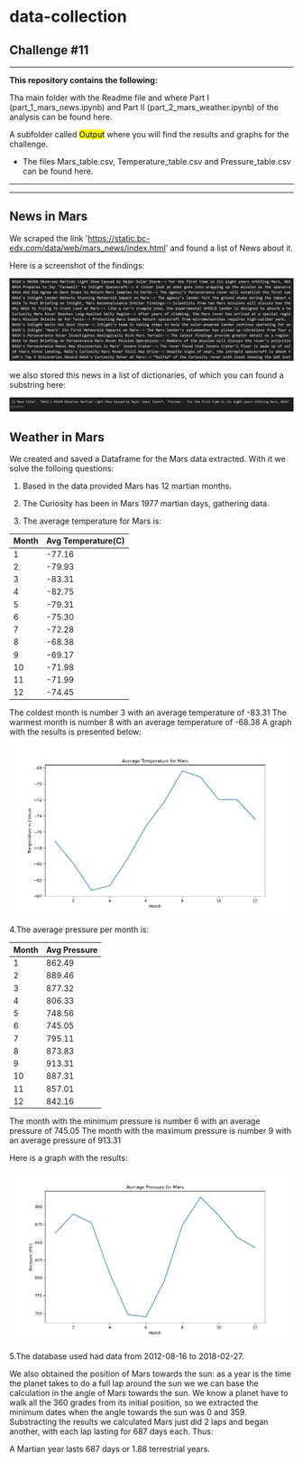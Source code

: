 # data-collection
## Challenge #11

---

**This repository contains the following:**

Tha main folder with the Readme file and where Part I (part_1_mars_news.ipynb) and Part II (part_2_mars_weather.ipynb) of the analysis can be found here.


 A subfolder called  <mark>Output</mark>  where you will find the results and graphs for the challenge.

* The files Mars_table.csv, Temperature_table.csv and Pressure_table.csv can be found here.

---
---
## News in Mars
We scraped the link 'https://static.bc-edx.com/data/web/mars_news/index.html' and found a list of News about it. 

Here is a screenshot of the findings:

![News for Mars](./Output/Mars_news.png)

we also stored this news in a list of dictionaries, of which you can found a substring here:

![News list](./Output/Mars_list.png)

## Weather in Mars

We created and saved a Dataframe for the Mars data extracted. With it we solve the folloing questions:

1. Based in the data provided Mars has 12 martian months.

2. The Curiosity has been in Mars 1977 martian days, gathering data. 

3. The average temperature for Mars is:

|Month|Avg Temperature(C)|
|------|------|
|1	|-77.16|
|2	|-79.93|
|3	|-83.31|
|4	|-82.75|
|5	|-79.31|
|6	|-75.30|
|7	|-72.28|
|8	|-68.38|
|9	|-69.17|
|10	|-71.98|
|11	|-71.99|
|12	|-74.45|

The coldest month is number 3 with an average temperature of -83.31
The warmest month is number 8 with an average temperature of -68.38
A graph with the results is presented below:

![Average Temperature (min) by Month](./Output/Mars_temp.png)

4.The average pressure per month is:

|Month|Avg Pressure|
|------|------|
|1     |862.49|
|2     |889.46|
|3     |877.32|
|4     |806.33|
|5     |748.56|
|6     |745.05|
|7     |795.11|
|8     |873.83|
|9     |913.31|
|10    |887.31|
|11    |857.01|
|12    |842.16|

The month with the minimum pressure is number 6 with an average pressure of 745.05
The month with the maximum pressure is number 9 with an average pressure of 913.31

Here is a graph with the results:

![Average Pressure by Month](./Output/Mars_press.png)

5.The database used had data from 2012-08-16 to 2018-02-27.

We also obtained the position of Mars towards the sun: as a year is the time the planet takes to do a full lap around the sun we we can base the calculation in the angle of Mars towards the sun. We know a planet have to walk all the 360 grades from its initial position, so we extracted the minimum dates when the angle towards the sun was 0 and 359. Substracting the results we calculated Mars just did 2 laps and began another, with each lap lasting for 687 days each. Thus:

A Martian year lasts 687 days or 1.88 terrestrial years. 